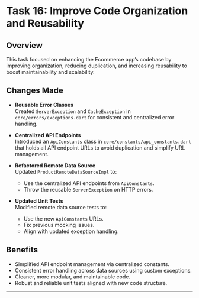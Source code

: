 # Task 16: Improve Code Organization and Reusability

## Overview
This task focused on enhancing the Ecommerce app’s codebase by improving organization, reducing duplication, and increasing reusability to boost maintainability and scalability.

## Changes Made

- **Reusable Error Classes**  
  Created `ServerException` and `CacheException` in `core/errors/exceptions.dart` for consistent and centralized error handling.

- **Centralized API Endpoints**  
  Introduced an `ApiConstants` class in `core/constants/api_constants.dart` that holds all API endpoint URLs to avoid duplication and simplify URL management.

- **Refactored Remote Data Source**  
  Updated `ProductRemoteDataSourceImpl` to:
  - Use the centralized API endpoints from `ApiConstants`.
  - Throw the reusable `ServerException` on HTTP errors.

- **Updated Unit Tests**  
  Modified remote data source tests to:
  - Use the new `ApiConstants` URLs.
  - Fix previous mocking issues.
  - Align with updated exception handling.

## Benefits
- Simplified API endpoint management via centralized constants.  
- Consistent error handling across data sources using custom exceptions.  
- Cleaner, more modular, and maintainable code.  
- Robust and reliable unit tests aligned with new code structure.

---

